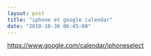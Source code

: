 ```yaml
---
layout: post
title: "iphone et google calendar"
date: "2010-10-30 06:45:00"
---
```

https://www.google.com/calendar/iphoneselect
